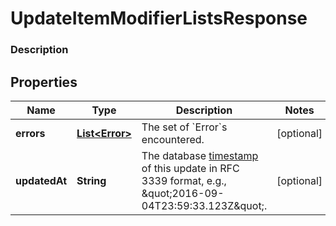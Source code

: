 
# UpdateItemModifierListsResponse

### Description



## Properties
Name | Type | Description | Notes
------------ | ------------- | ------------- | -------------
**errors** | [**List&lt;Error&gt;**](Error.md) | The set of &#x60;Error&#x60;s encountered. |  [optional]
**updatedAt** | **String** | The database [timestamp](#workingwithdates) of this update in RFC 3339 format, e.g., \&quot;2016-09-04T23:59:33.123Z\&quot;. |  [optional]



